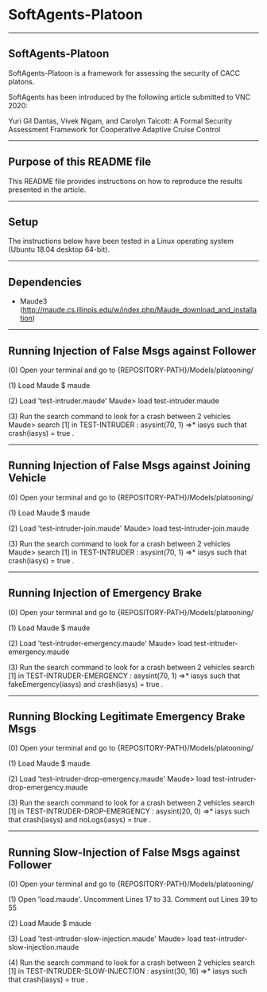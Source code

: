# SoftAgents-Platoon

-----------------------------------------------------------------
SoftAgents-Platoon
-----------------------------------------------------------------
SoftAgents-Platoon is a framework for assessing the security of CACC platons.

SoftAgents has been introduced by the following article submitted to VNC 2020:

Yuri Gil Dantas, Vivek Nigam, and Carolyn Talcott: 
A Formal Security Assessment Framework for Cooperative Adaptive Cruise Control

-----------------------------------------------------------------
Purpose of this README file
-----------------------------------------------------------------
This README file provides instructions on how to reproduce the results presented in the article. 

-----------------------------------------------------------------
Setup
-----------------------------------------------------------------
The instructions below have been tested in a Linux operating system (Ubuntu 18.04 desktop 64-bit).

-----------------------------------------------------------------
Dependencies
-----------------------------------------------------------------
- Maude3
(http://maude.cs.illinois.edu/w/index.php/Maude_download_and_installation)

-----------------------------------------------------------------
Running Injection of False Msgs against Follower
-----------------------------------------------------------------

(0) Open your terminal and go to {REPOSITORY-PATH}/Models/platooning/

(1) Load Maude 
$ maude

(2) Load 'test-intruder.maude' 
Maude> load test-intruder.maude

(3) Run the search command to look for a crash between 2 vehicles
Maude> search [1] in TEST-INTRUDER : asysint(70, 1) =>* iasys such that crash(iasys) = true .

-----------------------------------------------------------------
Running Injection of False Msgs against Joining Vehicle
-----------------------------------------------------------------

(0) Open your terminal and go to {REPOSITORY-PATH}/Models/platooning/

(1) Load Maude 
$ maude

(2) Load 'test-intruder-join.maude' 
Maude> load test-intruder-join.maude

(3) Run the search command to look for a crash between 2 vehicles
Maude> search [1] in TEST-INTRUDER : asysint(70, 1) =>* iasys such that crash(iasys) = true .

-----------------------------------------------------------------
Running Injection of Emergency Brake
-----------------------------------------------------------------

(0) Open your terminal and go to {REPOSITORY-PATH}/Models/platooning/

(1) Load Maude 
$ maude

(2) Load 'test-intruder-emergency.maude' 
Maude> load test-intruder-emergency.maude

(3) Run the search command to look for a crash between 2 vehicles
search [1] in TEST-INTRUDER-EMERGENCY : asysint(70, 1) =>* iasys such that fakeEmergency(iasys) and crash(iasys) = true .

-----------------------------------------------------------------
Running Blocking Legitimate Emergency Brake Msgs
-----------------------------------------------------------------

(0) Open your terminal and go to {REPOSITORY-PATH}/Models/platooning/

(1) Load Maude 
$ maude

(2) Load 'test-intruder-drop-emergency.maude' 
Maude> load test-intruder-drop-emergency.maude

(3) Run the search command to look for a crash between 2 vehicles
search [1] in TEST-INTRUDER-DROP-EMERGENCY : asysint(20, 0) =>* iasys such that crash(iasys) and noLogs(iasys) = true .

-----------------------------------------------------------------
Running Slow-Injection of False Msgs against Follower
-----------------------------------------------------------------

(0) Open your terminal and go to {REPOSITORY-PATH}/Models/platooning/

(1) Open 'load.maude'. Uncomment Lines 17 to 33. Comment out Lines 39 to 55

(2) Load Maude 
$ maude

(3) Load 'test-intruder-slow-injection.maude' 
Maude> load test-intruder-slow-injection.maude

(4) Run the search command to look for a crash between 2 vehicles
search [1] in TEST-INTRUDER-SLOW-INJECTION : asysint(30, 16) =>* iasys such that crash(iasys) = true .


